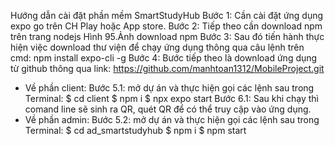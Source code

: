 Hướng dẫn cài đặt phần mềm SmartStudyHub
Bước 1: Cần cài đặt ứng dụng expo go trên CH Play hoặc App store.
Bước 2: Tiếp theo cần download npm trên trang nodejs
Hình 95.Ảnh  download npm
Bước 3: Sau đó tiến hành thực hiện việc download thư viện để chạy ứng dụng thông qua câu lệnh trên cmd: npm install expo-cli -g
Bước 4: Bước tiếp theo là download ứng dụng từ github thông qua link: https://github.com/manhtoan1312/MobileProject.git 
-	Về phần client:
Bước 5.1: mở dự án và thực hiện gọi các lệnh sau trong Terminal:
$ cd client
$ npm i
$ npx expo start
Bước 6.1: Sau khi chạy thì comand line sẽ sinh ra QR, quét QR để có thể truy cập vào ứng dụng.
-	Về phần admin:
Bước 5.2: mở dự án và thực hiện gọi các lệnh sau trong Terminal:
$ cd ad_smartstudyhub
$ npm i
$ npm start


